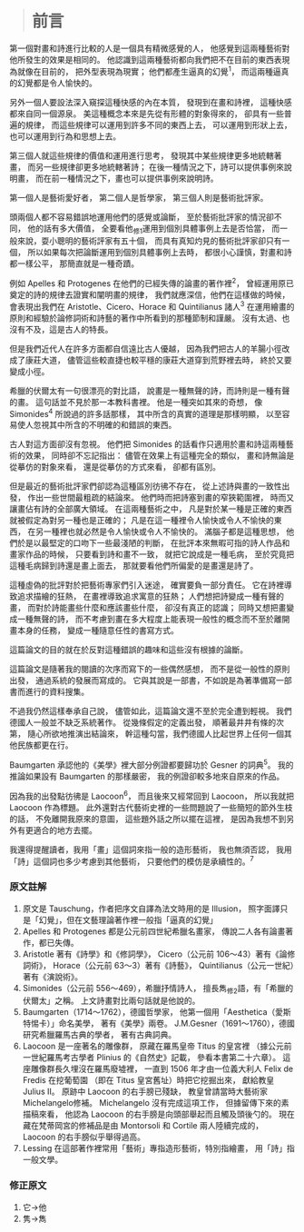 > # 前言 #

第一個對畫和詩進行比較的人是一個具有精微感覺的人，
他感覺到這兩種藝術對他所發生的效果是相同的。
他認識到這兩種藝術都向我們把不在目前的東西表現為就像在目前的，
把外型表現為現實；
他們都產生逼真的幻覺<sup>1</sup>，
而這兩種逼真的幻覺都是令人愉快的。

另外一個人要設法深入窺探這種快感的內在本質，
發現到在畫和詩裡，
這種快感都來自同一個源泉。
美這種概念本來是先從有形體的對象得來的，
卻具有一些普遍的規律，
而這些規律可以運用到許多不同的東西上去，
可以運用到形狀上去，
也可以運用到行為和思想上去。

第三個人就這些規律的價值和運用進行思考，
發現其中某些規律更多地統轄著畫，
而另一些規律卻更多地統轄著詩；
在後一種情況之下，詩可以提供事例來說明畫，
而在前一種情況之下，畫也可以提供事例來說明詩。

第一個人是藝術愛好者，
第二個人是哲學家，
第三個人則是藝術批評家。

頭兩個人都不容易錯誤地運用他們的感覺或論斷，
至於藝術批評家的情況卻不同，
他的話有多大價值，
全要看他<sub>修1</sub>運用到個別具體事例上去是否恰當，
而一般來說，耍小聰明的藝術評家有五十個，
而具有真知灼見的藝術批評家卻只有一個，
所以如果每次把論斷運用到個別具體事例上去時，
都很小心謹慎，對畫和詩都一樣公平，
那簡直就是一種奇蹟。

例如 Apelles 和 Protogenes 在他們的已經失傳的論畫的著作裡<sup>2</sup>，
曾經運用原已奠定的詩的規律去證實和闡明畫的規律，
我們就應深信，他們在這樣做的時候，
會表現出我們在 Aristotle、Cicero、Horace 和 Quintilianus 諸人<sup>3</sup>
在運用繪畫的原則和經驗於論修詞術和詩藝的著作中所看到的那種節制和謹嚴。
沒有太過、也沒有不及，這是古人的特長。

但是我們近代人在許多方面都自信遠比古人優越，
因為我們把古人的羊腸小徑改成了康莊大道，
儘管這些較直捷也較平穩的康莊大道穿到荒野裡去時，
終於又要變成小徑。

希臘的伏爾太有一句很漂亮的對比語，
說畫是一種無聲的詩，而詩則是一種有聲的畫。
這句話並不見於那一本教科書裡。
他是一種突如其來的奇想，
像 Simonides<sup>4</sup> 所說過的許多話那樣，
其中所含的真實的道理是那樣明顯，
以至容易使人忽視其中所含的不明確的和錯誤的東西。

古人對這方面卻沒有忽視。
他們把 Simonides 的話看作只適用於畫和詩這兩種藝術的效果，
同時卻不忘記指出：
儘管在效果上有這種完全的類似，
畫和詩無論是從摹仿的對象來看，
還是從摹仿的方式來看，
卻都有區別。

但是最近的藝術批評家們卻認為這種區別彷彿不存在，
從上述詩與畫的一致性出發，
作出一些世間最粗疏的結論來。
他們時而把詩塞到畫的窄狹範圍裡，
時而又讓畫佔有詩的全部廣大領域。
在這兩種藝術之中，
凡是對於某一種是正確的東西就被假定為對另一種也是正確的；
凡是在這一種裡令人愉快或令人不愉快的東西，
在另一種裡也就必然是令人愉快或令人不愉快的。
滿腦子都是這種思想，
他們於是以最堅定的口吻下一些最淺陋的判斷，
在批評本來無暇可指的詩人作品和畫家作品的時候，
只要看到詩和畫不一致，
就把它說成是一種毛病，
至於究竟把這種毛病歸到詩還是畫上面去，
那就要看他們所偏愛的是畫還是詩了。

這種虛偽的批評對於把藝術專家們引入迷途，
確實要負一部分責任。
它在詩裡導致追求描繪的狂熱，
在畫裡導致追求寓意的狂熱；
人們想把詩變成一種有聲的畫，
而對於詩能畫些什麼和應該畫些什麼，
卻沒有真正的認識；
同時又想把畫變成一種無聲的詩，
而不考慮到畫在多大程度上能表現一般性的概念而不至於離開畫本身的任務，
變成一種隨意任性的書寫方式。

這篇論文的目的就在於反對這種錯誤的趣味和這些沒有根據的論斷。

這篇論文是隨著我的閱讀的次序而寫下的一些偶然感想，
而不是從一般性的原則出發，
通過系統的發展而寫成的。
它與其說是一部書，不如說是為著準備寫一部書而進行的資料搜集。

不過我仍然這樣奉承自己說，
儘管如此，這篇論文還不至於完全遭到輕視。
我們德國人一般並不缺乏系統著作。
從幾條假定的定義出發，
順著最井井有條的次第，
隨心所欲地推演出結論來，
幹這種勾當，我們德國人比起世界上任何一個其他民族都更在行。

Baumgarten 承認他的《美學》裡大部分例證都要歸功於 Gesner 的詞典<sup>5</sup>。
我的推論如果設有 Baumgarten 的那樣嚴密，
我的例證卻較多地來自原來的作品。

因為我的出發點彷彿是 Laocoon<sup>6</sup>，
而且後來又經常回到 Laocoon，
所以我就把 Laocoon 作為標題。
此外還對古代藝術史裡的一些問題說了一些簡短的節外生枝的話，
不免離開我原來的意圖，
這些題外話之所以擺在這裡，
是因為我想不到另外有更適合的地方去擺。

我還得提醒讀者，我用「畫」這個詞來指一般的造形藝術，
我也無須否認，
我用「詩」這個詞也多少考慮到其他藝術，
只要他們的模仿是承續性的。<sup>7</sup>


### 原文註解 ###

1. 原文是 Tauschung，作者把序文自譯為法文時用的是 Illusion，
	照字面譯只是「幻覺」，但在文藝理論著作裡一般指「逼真的幻覺」
2. Apelles 和 Protogenes 都是公元前四世紀希臘名畫家，
	傳說二人各有論畫著作，都已失傳。
3. Aristotle 著有《詩學》和《修詞學》，
	Cicero（公元前 106～43）著有《論修詞術》，
	Horace（公元前 63～3）著有《詩藝》，
	Quintilianus（公元一世紀）著有《演說術》。
4. Simonides（公元前 556～469），希臘抒情詩人，
	擅長雋<sub>修2</sub>語，有「希臘的伏爾太」之稱。
	上文詩畫對比兩句話就是他說的。
5. Baumgarten（1714～1762），德國哲學家，
	他第一個用「Aesthetica（愛斯特惕卡）」命名美學，
	著有《美學》兩卷。
	J.M.Gesner（1691～1760），德國研究希臘羅馬古典的學者，
	著有古典詞典。
6. Laocoon 是一座著名的雕像群，
	原藏在羅馬皇帝 Titus 的皇宮裡
	（據公元前一世紀羅馬考古學者 Plinius 的《自然史》記載，
	參看本書第二十六章）。
	這座雕像群長久埋沒在羅馬廢墟裡，
	一直到 1506 年才由一位義大利人 Felix de Fredis 在挖葡萄園
	（即在 Titus 皇宮舊址）時把它挖掘出來，
	獻給教皇 Julius II。
	原跡中 Laocoon 的右手膀已殘缺，
	教皇曾請當時大藝術家 Michelangelo修補。
	Michelangelo 沒有完成這項工作，
	但據留傳下來的素描稿來看，
	他認為 Laocoon 的右手膀是向頭部舉起而且觸及頭後勺的。
	現在藏在梵蒂岡宮的修補品是由 Montorsoli 和 Cortile 兩人陸續完成的，
	Laocoon 的右手膀似乎舉得過高。
7. Lessing 在這部著作裡常用「藝術」專指造形藝術，特別指繪畫，
	用「詩」指一般文學。


### 修正原文 ###

1. 它→他
2. 隽→雋
